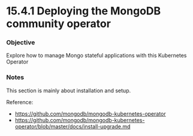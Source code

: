 # 15.4.1 Deploying the MongoDB community operator

### Objective

Explore how to manage Mongo stateful applications with this Kubernetes Operator

### Notes

This section is mainly about installation and setup.

Reference:

* https://github.com/mongodb/mongodb-kubernetes-operator
* https://github.com/mongodb/mongodb-kubernetes-operator/blob/master/docs/install-upgrade.md